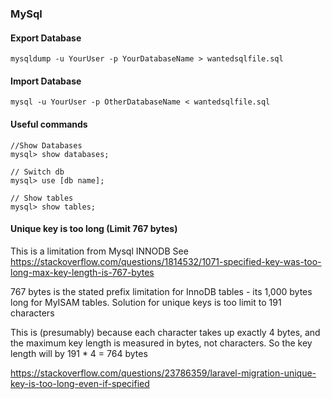 ### MySql

#### Export Database
````
mysqldump -u YourUser -p YourDatabaseName > wantedsqlfile.sql
````

#### Import Database
````
mysql -u YourUser -p OtherDatabaseName < wantedsqlfile.sql
````

#### Useful commands

````mysql
//Show Databases
mysql> show databases;

// Switch db
mysql> use [db name];

// Show tables
mysql> show tables;
````


#### Unique key is too long (Limit 767 bytes)

This is a limitation from Mysql INNODB
See https://stackoverflow.com/questions/1814532/1071-specified-key-was-too-long-max-key-length-is-767-bytes

767 bytes is the stated prefix limitation for InnoDB tables - its 1,000 bytes long for MyISAM tables.
Solution for unique keys is too limit to 191 characters

This is (presumably) because each character takes up exactly 4 bytes, and the maximum key length is measured in bytes, not characters. So the key length will by 191 * 4 = 764 bytes

https://stackoverflow.com/questions/23786359/laravel-migration-unique-key-is-too-long-even-if-specified
